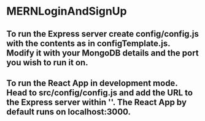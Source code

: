# MERNLoginAndSignUp

## To run the Express server create config/config.js with the contents as in configTemplate.js. Modify it with your MongoDB details and the port you wish to run it on. 

## To run the React App in development mode. Head to src/config/config.js and add the URL to the Express server within ''. The React App by default runs on localhost:3000.